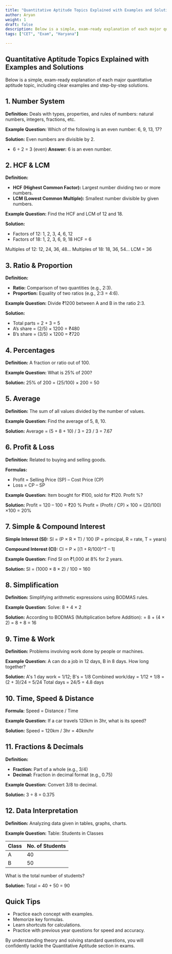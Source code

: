 ```yaml
---
title: "Quantitative Aptitude Topics Explained with Examples and Solutions"
author: Aryan
weight: 1              
draft: false
description: Below is a simple, exam-ready explanation of each major quantitative aptitude topic, including clear examples and step-by-step solutions.
tags: ["CET", "Exam", "Haryana"]

---
```


## Quantitative Aptitude Topics Explained with Examples and Solutions

Below is a simple, exam-ready explanation of each major quantitative aptitude topic, including clear examples and step-by-step solutions.

## 1. Number System

**Definition:** Deals with types, properties, and rules of numbers: natural numbers, integers, fractions, etc.

**Example Question:**
Which of the following is an even number: 6, 9, 13, 17?

**Solution:**
Even numbers are divisible by 2.

- 6 ÷ 2 = 3 (even)
**Answer:** 6 is an even number.


## 2. HCF \& LCM

**Definition:**

- **HCF (Highest Common Factor):** Largest number dividing two or more numbers.
- **LCM (Lowest Common Multiple):** Smallest number divisible by given numbers.

**Example Question:**
Find the HCF and LCM of 12 and 18.

**Solution:**

- Factors of 12: 1, 2, 3, 4, 6, 12
- Factors of 18: 1, 2, 3, 6, 9, 18
HCF = 6

Multiples of 12: 12, 24, 36, 48...
Multiples of 18: 18, 36, 54...
LCM = 36

## 3. Ratio \& Proportion

**Definition:**

- **Ratio:** Comparison of two quantities (e.g., 2:3).
- **Proportion:** Equality of two ratios (e.g., 2:3 = 4:6).

**Example Question:**
Divide ₹1200 between A and B in the ratio 2:3.

**Solution:**

- Total parts = 2 + 3 = 5
- A’s share = (2/5) × 1200 = ₹480
- B’s share = (3/5) × 1200 = ₹720


## 4. Percentages

**Definition:** A fraction or ratio out of 100.

**Example Question:**
What is 25% of 200?

**Solution:**
25% of 200 = (25/100) × 200 = 50

## 5. Average

**Definition:** The sum of all values divided by the number of values.

**Example Question:**
Find the average of 5, 8, 10.

**Solution:**
Average = (5 + 8 + 10) / 3 = 23 / 3 = 7.67

## 6. Profit \& Loss

**Definition:** Related to buying and selling goods.

**Formulas:**

- Profit = Selling Price (SP) – Cost Price (CP)
- Loss = CP – SP

**Example Question:**
Item bought for ₹100, sold for ₹120. Profit %?

**Solution:**
Profit = 120 – 100 = ₹20
% Profit = (Profit / CP) × 100 = (20/100) ×100 = 20%

## 7. Simple \& Compound Interest

**Simple Interest (SI):**
SI = (P × R × T) / 100
(P = principal, R = rate, T = years)

**Compound Interest (CI):**
CI = P × [(1 + R/100)^T – 1]

**Example Question:**
Find SI on ₹1,000 at 8% for 2 years.

**Solution:**
SI = (1000 × 8 × 2) / 100 = 160

## 8. Simplification

**Definition:** Simplifying arithmetic expressions using BODMAS rules.

**Example Question:**
Solve: 8 + 4 × 2

**Solution:**
According to BODMAS (Multiplication before Addition):
= 8 + (4 × 2)
= 8 + 8 = 16

## 9. Time \& Work

**Definition:** Problems involving work done by people or machines.

**Example Question:**
A can do a job in 12 days, B in 8 days. How long together?

**Solution:**
A's 1 day work = 1/12; B's = 1/8
Combined work/day = 1/12 + 1/8 = (2 + 3)/24 = 5/24
Total days = 24/5 = 4.8 days

## 10. Time, Speed \& Distance

**Formula:**
Speed = Distance / Time

**Example Question:**
If a car travels 120km in 3hr, what is its speed?

**Solution:**
Speed = 120km / 3hr = 40km/hr

## 11. Fractions \& Decimals

**Definition:**

- **Fraction:** Part of a whole (e.g., 3/4)
- **Decimal:** Fraction in decimal format (e.g., 0.75)

**Example Question:**
Convert 3/8 to decimal.

**Solution:**
3 ÷ 8 = 0.375

## 12. Data Interpretation

**Definition:** Analyzing data given in tables, graphs, charts.

**Example Question:**
Table: Students in Classes


| Class | No. of Students |
| :-- | :-- |
| A | 40 |
| B | 50 |

What is the total number of students?

**Solution:**
Total = 40 + 50 = 90

## Quick Tips

- Practice each concept with examples.
- Memorize key formulas.
- Learn shortcuts for calculations.
- Practice with previous year questions for speed and accuracy.

By understanding theory and solving standard questions, you will confidently tackle the Quantitative Aptitude section in exams.

